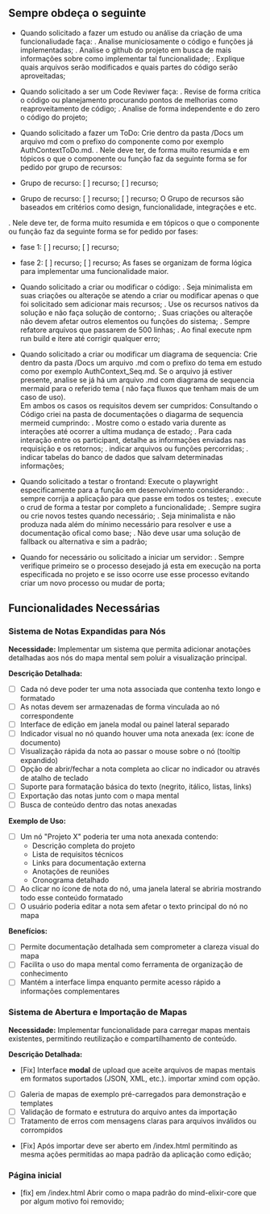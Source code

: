 ## Sempre obdeça o seguinte

- Quando solicitado a fazer um estudo ou análise da criação de uma funcionaliudade faça:
. Analise municiosamente o código e funções já implementadas;
. Analise o github do projeto em busca de mais informações sobre como implementar tal funcionalidade;
. Explique quais arquivos serão modificados e quais partes do código serão aproveitadas;

- Quando solicitado a ser um Code Reviwer faça:
. Revise de forma crítica o código ou planejamento procurando pontos de melhorias como reaproveitamento de código;
. Analise de forma independente e do zero o código do projeto;

- Quando solicitado a fazer um ToDo: Crie dentro da pasta /Docs um arquivo md com o prefixo do componente como por exemplo AuthContextToDo.md. 
. Nele deve ter, de forma muito resumida e em tópicos o que o componente ou função faz da seguinte forma se for pedido por grupo de recursos:
- Grupo de recurso:
[ ] recurso;
[ ] recurso;
- Grupo de recurso:
[ ] recurso;
[ ] recurso;
O Grupo de recursos são baseados em critérios como design, funcionalidade, integrações e etc. 

. Nele deve ter, de forma muito resumida e em tópicos o que o componente ou função faz da seguinte forma se for pedido por fases:
- fase 1:
[ ] recurso;
[ ] recurso;
- fase 2:
[ ] recurso;
[ ] recurso;
As fases se organizam de forma lógica para implementar uma funcionalidade maior.



- Quando solicitado a criar ou modificar o código:
. Seja minimalista em suas criações ou alteraçõe se atendo a criar ou modificar apenas o que foi solicitado sem adicionar mais recursos;
. Use os recursos nativos da solução e não faça solução de contorno;
. Suas criações ou alteraçõe não devem afetar outros elementos ou funções do sistema; 
. Sempre refatore arquivos que passarem de 500 linhas;
. Ao final execute npm run build e itere até corrigir qualquer erro;

- Quando solicitado a criar ou modificar um diagrama de sequencia: Crie dentro da pasta /Docs um arquivo .md com o prefixo do tema em estudo como por exemplo AuthContext_Seq.md. 
Se o arquivo já estiver presente, analise se já há um arquivo .md com diagrama de sequencia mermaid para o referido tema ( não faça fluxos  que tenham mais de um caso de uso).  
Em ambos os casos os requisitos devem ser cumpridos:
Consultando o Código criei na pasta de documentações o diagarma de sequencia mermeid cumprindo:
. Mostre como o estado varia durente as interações até ocorrer a ultima mudança de estado;
. Para cada interação entre os participant, detalhe as informações enviadas nas requisição e os retornos;
. indicar arquivos ou funções percorridas;
. indicar tabelas do banco de dados que salvam determinadas informações;


- Quando solicitado a testar o frontand: Execute o  playwright especificamente para a função em desenvolvimento considerando:
. sempre corrija a aplicação para que passe em todos os testes;
. execute o crud de forma a testar por completo a funcionalidade;
. Sempre sugira ou crie novos testes quando necessário;
. Seja minimalista e não produza nada além do mínimo necessário para resolver e use a documentação ofical como base;
. Não deve usar uma solução de fallback ou alternativa e sim a padrão;

- Quando for necessário ou solicitado a iniciar um servidor:
. Sempre verifique primeiro se o processo desejado já esta em execução na porta especificada no projeto e se isso ocorre use esse processo evitando criar um novo processo ou mudar de porta;

## Funcionalidades Necessárias


### Sistema de Notas Expandidas para Nós
**Necessidade:** Implementar um sistema que permita adicionar anotações detalhadas aos nós do mapa mental sem poluir a visualização principal.

**Descrição Detalhada:**
- [ ] Cada nó deve poder ter uma nota associada que contenha texto longo e formatado
- [ ] As notas devem ser armazenadas de forma vinculada ao nó correspondente
- [ ] Interface de edição em janela modal ou painel lateral separado
- [ ] Indicador visual no nó quando houver uma nota anexada (ex: ícone de documento)
- [ ] Visualização rápida da nota ao passar o mouse sobre o nó (tooltip expandido)
- [ ] Opção de abrir/fechar a nota completa ao clicar no indicador ou através de atalho de teclado
- [ ] Suporte para formatação básica do texto (negrito, itálico, listas, links)
- [ ] Exportação das notas junto com o mapa mental
- [ ] Busca de conteúdo dentro das notas anexadas

**Exemplo de Uso:**
- [ ] Um nó "Projeto X" poderia ter uma nota anexada contendo:
  - Descrição completa do projeto
  - Lista de requisitos técnicos
  - Links para documentação externa
  - Anotações de reuniões
  - Cronograma detalhado
- [ ] Ao clicar no ícone de nota do nó, uma janela lateral se abriria mostrando todo esse conteúdo formatado
- [ ] O usuário poderia editar a nota sem afetar o texto principal do nó no mapa

**Benefícios:**
- [ ] Permite documentação detalhada sem comprometer a clareza visual do mapa
- [ ] Facilita o uso do mapa mental como ferramenta de organização de conhecimento
- [ ] Mantém a interface limpa enquanto permite acesso rápido a informações complementares

### Sistema de Abertura e Importação de Mapas
**Necessidade:** Implementar funcionalidade para carregar mapas mentais existentes, permitindo reutilização e compartilhamento de conteúdo.

**Descrição Detalhada:**
- [Fix] Interface **modal** de upload que aceite arquivos de mapas mentais em formatos suportados (JSON, XML, etc.). importar xmind com opção.
- [ ] Galeria de mapas de exemplo pré-carregados para demonstração e templates
- [ ] Validação de formato e estrutura do arquivo antes da importação
- [ ] Tratamento de erros com mensagens claras para arquivos inválidos ou corrompidos
- [Fix] Após importar deve ser aberto em /index.html permitindo as mesma ações permitidas ao mapa padrão da aplicação como edição;

### Página inicial
- [fix] em /index.html Abrir como o mapa padrão do mind-elixir-core que por algum motivo foi removido;